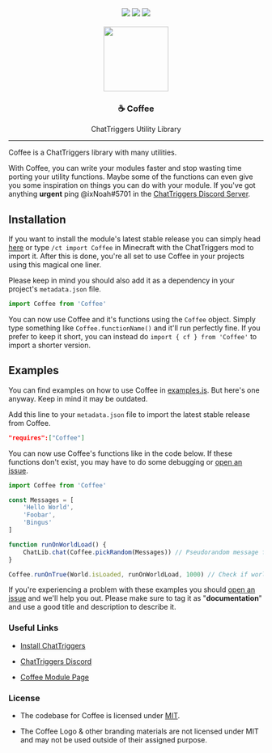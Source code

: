 <div align="center">
  <a href="/LICENSE"><img src="https://img.shields.io/badge/license-MIT-ff8000"></a>
  <a href="/pulls"><img href="https://github.com/NoahTheNerd/Coffee/pulls" src="https://img.shields.io/badge/pulls & issues-welcome-ff8000"></a>
  <a href="https://chattriggers.com"><img src="https://img.shields.io/badge/powered%20by-ChatTriggers-purple"></a>
  <br/><br/>
  <a href="https://www.chattriggers.com/modules/v/Coffee"><img src="https://i.imgur.com/bdlqDXt.png" height="128"></a><br>
  <h3>☕ Coffee</h3>
  <p>ChatTriggers Utility Library</p>
</div>
<hr>

Coffee is a ChatTriggers library with many utilities.

With Coffee, you can write your modules faster and stop wasting time porting your utility functions. Maybe some of the functions can even give you some inspiration on things you can do with your module. If you've got anything **urgent** ping @ixNoah#5701 in the [ChatTriggers Discord Server](https://discord.com/invite/ChatTriggers).

## Installation

If you want to install the module's latest stable release you can simply head [here](https://chattriggers.com/modules/v/Coffee) or type `/ct import Coffee` in Minecraft with the ChatTriggers mod to import it. After this is done, you're all set to use Coffee in your projects using this magical one liner.

Please keep in mind you should also add it as a dependency in your project's `metadata.json` file. 

```js
import Coffee from 'Coffee'
```

You can now use Coffee and it's functions using the `Coffee` object. Simply type something like `Coffee.functionName()` and it'll run perfectly fine. If you prefer to keep it short, you can instead do `import { cf } from 'Coffee'` to import a shorter version.

## Examples

You can find examples on how to use Coffee in [examples.js](/examples.js). But here's one anyway. Keep in mind it may be outdated.

Add this line to your `metadata.json` file to import the latest stable release from Coffee.
```json
"requires":["Coffee"]
```

You can now use Coffee's functions like in the code below. If these functions don't exist, you may have to do some debugging or [open an issue](/issues).

```js
import Coffee from 'Coffee'

const Messages = [
    'Hello World',
    'Foobar',
    'Bingus'
]

function runOnWorldLoad() {
    ChatLib.chat(Coffee.pickRandom(Messages)) // Pseudorandom message from array
}

Coffee.runOnTrue(World.isLoaded, runOnWorldLoad, 1000) // Check if world is loaded every 1000ms (1s) and if it is run the function
```

If you're experiencing a problem with these examples you should [open an issue](/issues) and we'll help you out.
Please make sure to tag it as "**documentation**" and use a good title and description to describe it.

### Useful Links

- [Install ChatTriggers](https://chattriggers.com)

- [ChatTriggers Discord](https://discord.com/invite/ChatTriggers)

- [Coffee Module Page](https://chattriggers.com/modules/v/coffee)

### License

- The codebase for Coffee is licensed under [MIT](https://opensource.org/license/mit/).

- The Coffee Logo & other branding materials are not licensed under MIT and may not be used outside of their assigned purpose.
